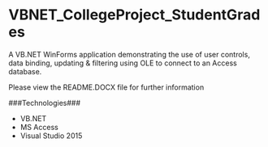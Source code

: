 # VBNET_CollegeProject_StudentGrades
A VB.NET WinForms application demonstrating the use of user controls, data binding, updating &amp; filtering using OLE to connect to an Access database.

Please view the README.DOCX file for further information

###Technologies###
* VB.NET
* MS Access
* Visual Studio 2015

